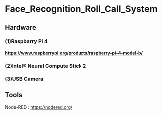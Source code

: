 # Face_Recognition_Roll_Call_System

## Hardware
### (1)Raspbarry Pi 4  
#### https://www.raspberrypi.org/products/raspberry-pi-4-model-b/
### (2)Intel® Neural Compute Stick 2  
### (3)USB Camera

## Tools
Node-RED : https://nodered.org/

